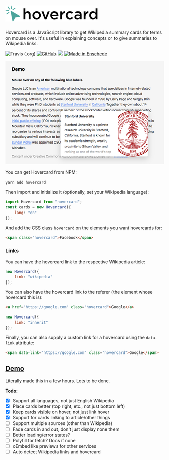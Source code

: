# ![Hovercard](https://raw.githubusercontent.com/AnandChowdhary/hovercard/master/logo.png)

Hovercard is a JavaScript library to get Wikipedia summary cards for terms on mouse over. It's useful in explaining concepts or to give summaries to Wikipedia links.


![Travis (.org)](https://travis-ci.org/AnandChowdhary/hovercard.svg?branch=master)
[![GitHub](https://img.shields.io/github/license/anandchowdhary/hovercard.svg)](https://github.com/AnandChowdhary/add-to-calendar/blob/master/LICENSE)
![](https://img.shields.io/snyk/vulnerabilities/github/AnandChowdhary/hovercard.svg)
[![Made in Enschede](https://img.shields.io/badge/made%20in-Enschede-brightgreen.svg)](https://cityofenschede.com/)

[![Screenshot of a Hovercard demo](https://raw.githubusercontent.com/AnandChowdhary/hovercard/master/demo.png)](https://github.com/AnandChowdhary/hovercard)

You can get Hovercard from NPM:

```bash
yarn add hovercard
```

Then import and initialize it (optionally, set your Wikipedia language):

```js
import Hovercard from "hovercard";
const cards = new Hovercard({
    lang: "en"
});
```

And add the CSS class <code>hovercard</code> on the elements you want hovercards for:

```html
<span class="hovercard">Facebook</span>
```

### Links

You can have the hovercard link to the respective Wikipedia article:

```js
new Hovercard({
    link: "wikipedia"
});
```

You can also have the hovercard link to the referer (the element whose hovercard this is):

```html
<a href="https://google.com" class="hovercard">Google</a>
```

```js
new Hovercard({
    link: "inherit"
});
```

Finally, you can also supply a custom link for a hovercard using the `data-link` attribute:

```html
<span data-link="https://google.com" class="hovercard">Google</span>
```

## [Demo](https://anandchowdhary.github.io/hovercard/)

Literally made this in a few hours. Lots to be done.

**Todo:**
- [x] Support all languages, not just English Wikipedia
- [x] Place cards better (top right, etc., not just bottom left)
- [x] Keep cards visible on hover, not just link hover
- [x] Support for cards linking to article/other things
- [ ] Support multiple sources (other than Wikipedia)
- [ ] Fade cards in and out, don't just display none them
- [ ] Better loading/error states?
- [ ] Polyfill for fetch? Docs if none
- [ ] oEmbed like previews for other services
- [ ] Auto detect Wikipedia links and hovercard

